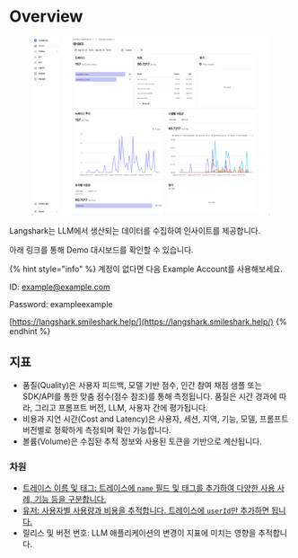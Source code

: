 # Overview

<figure><img src="../.gitbook/assets/image.png" alt=""><figcaption></figcaption></figure>

Langshark는 LLM에서 생산되는 데이터를 수집하여 인사이트를 제공합니다.

아래 링크를 통해 Demo 대시보드를 확인할 수 있습니다.

{% hint style="info" %}
계정이 없다면 다음 Example Account를 사용해보세요.

ID: [example@example.com](mailto:example@example.com)

Password: exampleexample

[https://langshark.smileshark.help/](https://langshark.smileshark.help/)
{% endhint %}

## 지표

* 품질(Quality)은 사용자 피드백, 모델 기반 점수, 인간 참여 채점 샘플 또는 SDK/API를 통한 맞춤 점수(점수 참조)를 통해 측정됩니다. 품질은 시간 경과에 따라, 그리고 프롬프트 버전, LLM, 사용자 간에 평가됩니다.
* 비용과 지연 시간(Cost and Latency)은 사용자, 세션, 지역, 기능, 모델, 프롬프트 버전별로 정확하게 측정되며 확인 가능합니다.
* 볼륨(Volume)은 수집된 추적 정보와 사용된 토큰을 기반으로 계산됩니다.

### 차원

* [트레이스 이름 및 태그: 트레이스에 `name` 필드 및 태그를 추가하여 다양한 사용 사례, 기능 등을 구분합니다.](../trace/undefined-4.md)
* [유저: 사용자별 사용량과 비용을 추적합니다. 트레이스에 `userId`만 추가하면 됩니다.](../trace/undefined-2.md)
* 릴리스 및 버전 번호: LLM 애플리케이션의 변경이 지표에 미치는 영향을 추적합니다.
